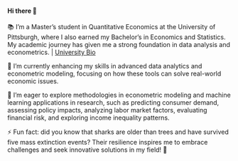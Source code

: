 #### Hi there 👋

 📚 I’m a Master’s student in Quantitative Economics at the University of Pittsburgh, where I also earned my Bachelor’s in Economics and Statistics. My academic journey has given me a strong foundation in data analysis and econometrics.  | [University Bio](https://www.mqe.pitt.edu/people/ant-122 )

🌱 I’m currently enhancing my skills in advanced data analytics and econometric modeling, focusing on how these tools can solve real-world economic issues.

🔎 I’m eager to explore methodologies in econometric modeling and machine learning applications in research, such as predicting consumer demand, assessing policy impacts, analyzing labor market factors, evaluating financial risk, and exploring income inequality patterns.

⚡ Fun fact: did you know that sharks are older than trees and have survived five mass extinction events? Their resilience inspires me to embrace challenges and seek innovative solutions in my field! 🦈
